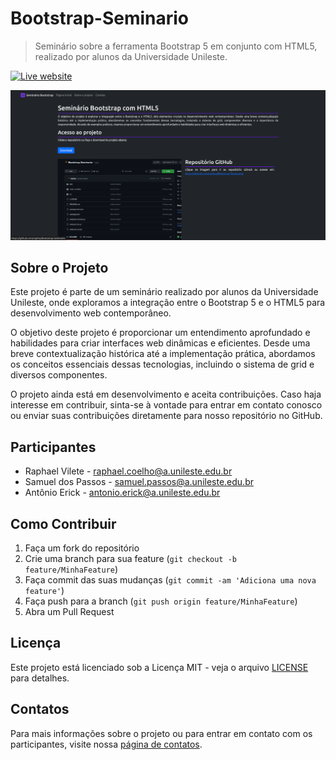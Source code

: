 # Bootstrap-Seminario

> Seminário sobre a ferramenta Bootstrap 5 em conjunto com HTML5, realizado por alunos da Universidade Unileste.

[![Live website][url-image]][url]

<p align="center">
    <img src="repo.png" alt="Seminário Bootstrap" width="600">
</p>

## Sobre o Projeto

Este projeto é parte de um seminário realizado por alunos da Universidade Unileste, onde exploramos a integração entre o Bootstrap 5 e o HTML5 para desenvolvimento web contemporâneo.

O objetivo deste projeto é proporcionar um entendimento aprofundado e habilidades para criar interfaces web dinâmicas e eficientes. Desde uma breve contextualização histórica até a implementação prática, abordamos os conceitos essenciais dessas tecnologias, incluindo o sistema de grid e diversos componentes.

O projeto ainda está em desenvolvimento e aceita contribuições. Caso haja interesse em contribuir, sinta-se à vontade para entrar em contato conosco ou enviar suas contribuições diretamente para nosso repositório no GitHub.

## Participantes

- Raphael Vilete - [raphael.coelho@a.unileste.edu.br](mailto:raphael.coelho@a.unileste.edu.br)
- Samuel dos Passos - [samuel.passos@a.unileste.edu.br](mailto:samuel.passos@a.unileste.edu.br)
- Antônio Erick - [antonio.erick@a.unileste.edu.br](mailto:antonio.erick@a.unileste.edu.br)

## Como Contribuir

1. Faça um fork do repositório
2. Crie uma branch para sua feature (`git checkout -b feature/MinhaFeature`)
3. Faça commit das suas mudanças (`git commit -am 'Adiciona uma nova feature'`)
4. Faça push para a branch (`git push origin feature/MinhaFeature`)
5. Abra um Pull Request

## Licença

Este projeto está licenciado sob a Licença MIT - veja o arquivo [LICENSE](LICENSE) para detalhes.

## Contatos

Para mais informações sobre o projeto ou para entrar em contato com os participantes, visite nossa [página de contatos](https://raphss.github.io/Bootstrap-Seminario/contact.html).

<!-- Markdown link & img dfn's -->
[url]: https://raphss.github.io/Bootstrap-Seminario/
[odp-url]: https://www.theodinproject.com
[url-image]: https://img.shields.io/badge/Live_Website-purple

